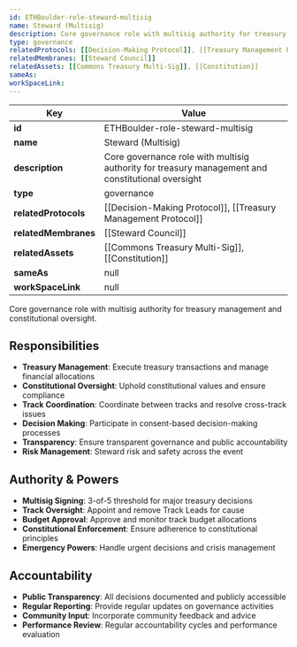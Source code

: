 ```yaml
---
id: ETHBoulder-role-steward-multisig
name: Steward (Multisig)
description: Core governance role with multisig authority for treasury management and constitutional oversight
type: governance
relatedProtocols: [[Decision-Making Protocol]], [[Treasury Management Protocol]]
relatedMembranes: [[Steward Council]]
relatedAssets: [[Commons Treasury Multi-Sig]], [[Constitution]]
sameAs:
workSpaceLink: 
---
```

<!-- YAML-SNAPSHOT:START -->
| Key | Value |
| --- | ----- |
| **id** | ETHBoulder-role-steward-multisig |
| **name** | Steward (Multisig) |
| **description** | Core governance role with multisig authority for treasury management and constitutional oversight |
| **type** | governance |
| **relatedProtocols** | [[Decision-Making Protocol]], [[Treasury Management Protocol]] |
| **relatedMembranes** | [[Steward Council]] |
| **relatedAssets** | [[Commons Treasury Multi-Sig]], [[Constitution]] |
| **sameAs** | null |
| **workSpaceLink** | null |

<!-- YAML-SNAPSHOT:END -->
Core governance role with multisig authority for treasury management and constitutional oversight.

## Responsibilities

- **Treasury Management**: Execute treasury transactions and manage financial allocations
- **Constitutional Oversight**: Uphold constitutional values and ensure compliance
- **Track Coordination**: Coordinate between tracks and resolve cross-track issues
- **Decision Making**: Participate in consent-based decision-making processes
- **Transparency**: Ensure transparent governance and public accountability
- **Risk Management**: Steward risk and safety across the event

## Authority & Powers

- **Multisig Signing**: 3-of-5 threshold for major treasury decisions
- **Track Oversight**: Appoint and remove Track Leads for cause
- **Budget Approval**: Approve and monitor track budget allocations
- **Constitutional Enforcement**: Ensure adherence to constitutional principles
- **Emergency Powers**: Handle urgent decisions and crisis management

## Accountability

- **Public Transparency**: All decisions documented and publicly accessible
- **Regular Reporting**: Provide regular updates on governance activities
- **Community Input**: Incorporate community feedback and advice
- **Performance Review**: Regular accountability cycles and performance evaluation
